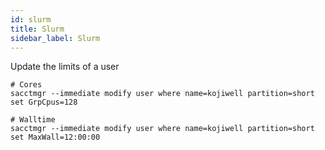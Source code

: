 ```yaml
---
id: slurm
title: Slurm
sidebar_label: Slurm
---
```


Update the limits of a user

```
# Cores
sacctmgr --immediate modify user where name=kojiwell partition=short set GrpCpus=128
 
# Walltime
sacctmgr --immediate modify user where name=kojiwell partition=short set MaxWall=12:00:00
```
